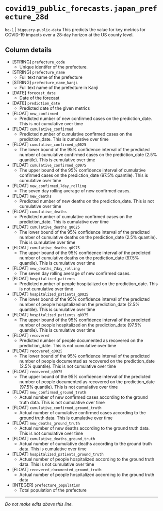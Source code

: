 # `covid19_public_forecasts.japan_prefecture_28d`
`bq-1` | `bigquery-public-data`
This predicts the value for key metrics for COVID-19 impacts over a 28-day horizon at the US county level.

## Column details
* [STRING]    `prefecture_code`
  - Unique identifer of the prefecture.
* [STRING]    `prefecture_name`
  - Full text name of the prefecture
* [STRING]    `prefecture_name_kanji`
  - Full text name of the prefecture in Kanji
* [DATE]      `forecast_date`
  - Date of the forecast
* [DATE]      `prediction_date`
  - Predicted date of the given metrics
* [FLOAT]     `new_confirmed`
  - Predicted number of new confirmed cases on the prediction_date. This is not cumulative over time
* [FLOAT]     `cumulative_confirmed`
  - Predicted number of cumulative confirmed cases on the prediction_date. This is cumulative over time
* [FLOAT]     `cumulative_confirmed_q0025`
  - The lower bound of the 95% confidence interval of the predicted number of cumulative confirmed cases on the prediction_date (2.5% quantile). This is cumulative over time
* [FLOAT]     `cumulative_confirmed_q0975`
  - The upper bound of the 95% confidence interval of cumulative confirmed cases on the prediction_date (97.5% quantile). This is cumulative over time
* [FLOAT]     `new_confirmed_7day_rolling`
  - The seven day rolling average of new confirmed cases.
* [FLOAT]     `new_deaths`
  - Predicted number of new deaths on the prediction_date. This is not cumulative over time
* [FLOAT]     `cumulative_deaths`
  - Predicted number of cumulative confirmed cases on the prediction_date. This is cumulative over time
* [FLOAT]     `cumulative_deaths_q0025`
  - The lower bound of the 95% confidence interval of the predicted number of cumulative deaths on the prediction_date (2.5% quantile). This is cumulative over time
* [FLOAT]     `cumulative_deaths_q0975`
  - The upper bound of the 95% confidence interval of the predicted number of cumulative deaths on the prediction_date (97.5% quantile). This is cumulative over time
* [FLOAT]     `new_deaths_7day_rolling`
  - The seven day rolling average of new confirmed cases.
* [FLOAT]     `hospitalized_patients`
  - Predicted number of people hospitalized on the prediction_date. This is not cumulative over time
* [FLOAT]     `hospitalized_patients_q0025`
  - The lower bound of the 95% confidence interval of the predicted number of people hospitalized on the prediction_date (2.5% quantile). This is cumulative over time
* [FLOAT]     `hospitalized_patients_q0975`
  - The upper bound of the 95% confidence interval of the predicted number of people hospitalized on the prediction_date (97.5% quantile). This is cumulative over time
* [FLOAT]     `recovered`
  - Predicted number of people documented as recovered on the prediction_date. This is not cumulative over time
* [FLOAT]     `recovered_q0025`
  - The lower bound of the 95% confidence interval of the predicted number of people documented as recovered on the prediction_date (2.5% quantile). This is not cumulative over time
* [FLOAT]     `recovered_q0975`
  - The upper bound of the 95% confidence interval of the predicted number of people documented as recovered on the prediction_date (97.5% quantile). This is not cumulative over time
* [FLOAT]     `new_confirmed_ground_truth`
  - Actual number of new confirmed cases according to the ground truth data. This is not cumulative over time
* [FLOAT]     `cumulative_confirmed_ground_truth`
  - Actual number of cumulative confirmed cases according to the ground truth data. This is cumulative over time
* [FLOAT]     `new_deaths_ground_truth`
  - Actual number of new deaths according to the ground truth data. This is not cumulative over time
* [FLOAT]     `cumulative_deaths_ground_truth`
  - Actual number of cumulative deaths according to the ground truth data. This is cumulative over time
* [FLOAT]     `hospitalized_patients_ground_truth`
  - Actual number of people hospitalized according to the ground truth data. This is not cumulative over time
* [FLOAT]     `recovered_documented_ground_truth`
  - Actual number of people hospitalized according to the ground truth data
* [INTEGER]   `prefecture_population`
  - Total population of the prefecture

-------------------------------------------------------------------------------
*Do not make edits above this line.*
